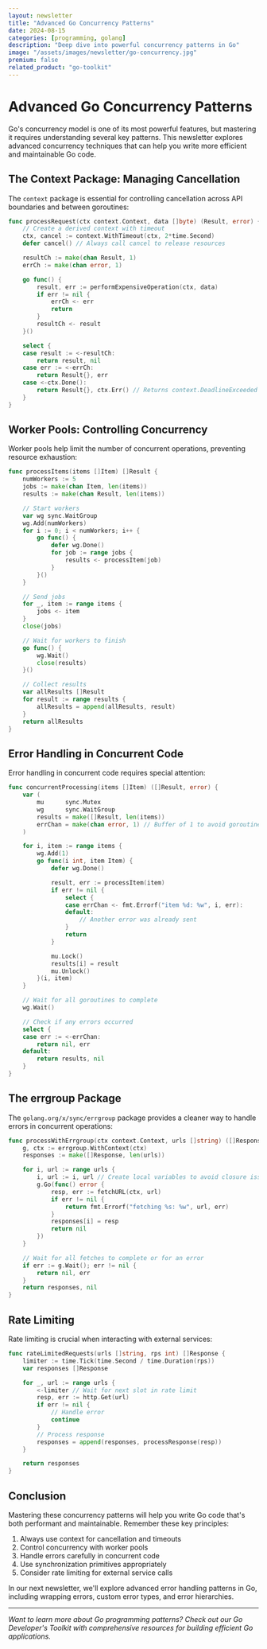 ```yaml
---
layout: newsletter
title: "Advanced Go Concurrency Patterns"
date: 2024-08-15
categories: [programming, golang]
description: "Deep dive into powerful concurrency patterns in Go"
image: "/assets/images/newsletter/go-concurrency.jpg"
premium: false
related_product: "go-toolkit"
---
```


# Advanced Go Concurrency Patterns

Go's concurrency model is one of its most powerful features, but mastering it requires understanding several key patterns. This newsletter explores advanced concurrency techniques that can help you write more efficient and maintainable Go code.

## The Context Package: Managing Cancellation

The `context` package is essential for controlling cancellation across API boundaries and between goroutines:

```go
func processRequest(ctx context.Context, data []byte) (Result, error) {
    // Create a derived context with timeout
    ctx, cancel := context.WithTimeout(ctx, 2*time.Second)
    defer cancel() // Always call cancel to release resources

    resultCh := make(chan Result, 1)
    errCh := make(chan error, 1)

    go func() {
        result, err := performExpensiveOperation(ctx, data)
        if err != nil {
            errCh <- err
            return
        }
        resultCh <- result
    }()

    select {
    case result := <-resultCh:
        return result, nil
    case err := <-errCh:
        return Result{}, err
    case <-ctx.Done():
        return Result{}, ctx.Err() // Returns context.DeadlineExceeded or context.Canceled
    }
}
```

## Worker Pools: Controlling Concurrency

Worker pools help limit the number of concurrent operations, preventing resource exhaustion:

```go
func processItems(items []Item) []Result {
    numWorkers := 5
    jobs := make(chan Item, len(items))
    results := make(chan Result, len(items))

    // Start workers
    var wg sync.WaitGroup
    wg.Add(numWorkers)
    for i := 0; i < numWorkers; i++ {
        go func() {
            defer wg.Done()
            for job := range jobs {
                results <- processItem(job)
            }
        }()
    }

    // Send jobs
    for _, item := range items {
        jobs <- item
    }
    close(jobs)

    // Wait for workers to finish
    go func() {
        wg.Wait()
        close(results)
    }()

    // Collect results
    var allResults []Result
    for result := range results {
        allResults = append(allResults, result)
    }
    return allResults
}
```

## Error Handling in Concurrent Code

Error handling in concurrent code requires special attention:

```go
func concurrentProcessing(items []Item) ([]Result, error) {
    var (
        mu      sync.Mutex
        wg      sync.WaitGroup
        results = make([]Result, len(items))
        errChan = make(chan error, 1) // Buffer of 1 to avoid goroutine leaks
    )

    for i, item := range items {
        wg.Add(1)
        go func(i int, item Item) {
            defer wg.Done()

            result, err := processItem(item)
            if err != nil {
                select {
                case errChan <- fmt.Errorf("item %d: %w", i, err):
                default:
                    // Another error was already sent
                }
                return
            }

            mu.Lock()
            results[i] = result
            mu.Unlock()
        }(i, item)
    }

    // Wait for all goroutines to complete
    wg.Wait()

    // Check if any errors occurred
    select {
    case err := <-errChan:
        return nil, err
    default:
        return results, nil
    }
}
```

## The errgroup Package

The `golang.org/x/sync/errgroup` package provides a cleaner way to handle errors in concurrent operations:

```go
func processWithErrgroup(ctx context.Context, urls []string) ([]Response, error) {
    g, ctx := errgroup.WithContext(ctx)
    responses := make([]Response, len(urls))

    for i, url := range urls {
        i, url := i, url // Create local variables to avoid closure issues
        g.Go(func() error {
            resp, err := fetchURL(ctx, url)
            if err != nil {
                return fmt.Errorf("fetching %s: %w", url, err)
            }
            responses[i] = resp
            return nil
        })
    }

    // Wait for all fetches to complete or for an error
    if err := g.Wait(); err != nil {
        return nil, err
    }
    return responses, nil
}
```

## Rate Limiting

Rate limiting is crucial when interacting with external services:

```go
func rateLimitedRequests(urls []string, rps int) []Response {
    limiter := time.Tick(time.Second / time.Duration(rps))
    var responses []Response

    for _, url := range urls {
        <-limiter // Wait for next slot in rate limit
        resp, err := http.Get(url)
        if err != nil {
            // Handle error
            continue
        }
        // Process response
        responses = append(responses, processResponse(resp))
    }

    return responses
}
```

## Conclusion

Mastering these concurrency patterns will help you write Go code that's both performant and maintainable. Remember these key principles:

1. Always use context for cancellation and timeouts
2. Control concurrency with worker pools
3. Handle errors carefully in concurrent code
4. Use synchronization primitives appropriately
5. Consider rate limiting for external service calls

In our next newsletter, we'll explore advanced error handling patterns in Go, including wrapping errors, custom error types, and error hierarchies.

---

*Want to learn more about Go programming patterns? Check out our Go Developer's Toolkit with comprehensive resources for building efficient Go applications.*
